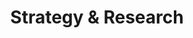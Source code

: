 ---
layout: service
title: "Strategy & Research"
icon: "/assets/images/icon_1.png"
post_image: "/assets/images/services/07.jpg"
description: "We implement that best web design strategies to help you be competitive in the market place!"
---